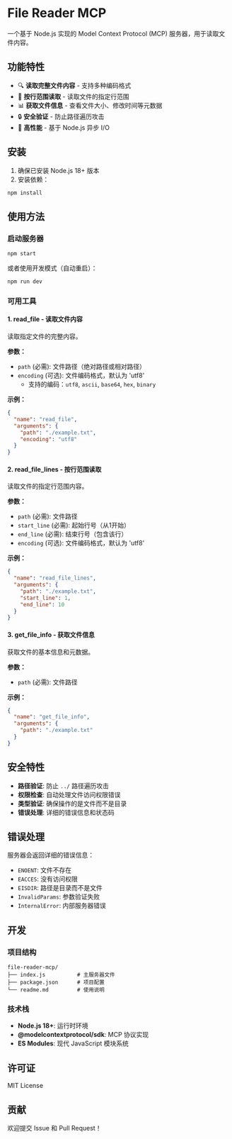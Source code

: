 # File Reader MCP

一个基于 Node.js 实现的 Model Context Protocol (MCP) 服务器，用于读取文件内容。

## 功能特性

- 🔍 **读取完整文件内容** - 支持多种编码格式
- 📄 **按行范围读取** - 读取文件的指定行范围
- 📊 **获取文件信息** - 查看文件大小、修改时间等元数据
- 🔒 **安全验证** - 防止路径遍历攻击
- 🚀 **高性能** - 基于 Node.js 异步 I/O

## 安装

1. 确保已安装 Node.js 18+ 版本
2. 安装依赖：

```bash
npm install
```

## 使用方法

### 启动服务器

```bash
npm start
```

或者使用开发模式（自动重启）：

```bash
npm run dev
```

### 可用工具

#### 1. read_file - 读取文件内容

读取指定文件的完整内容。

**参数：**
- `path` (必需): 文件路径（绝对路径或相对路径）
- `encoding` (可选): 文件编码格式，默认为 'utf8'
  - 支持的编码：`utf8`, `ascii`, `base64`, `hex`, `binary`

**示例：**
```json
{
  "name": "read_file",
  "arguments": {
    "path": "./example.txt",
    "encoding": "utf8"
  }
}
```

#### 2. read_file_lines - 按行范围读取

读取文件的指定行范围内容。

**参数：**
- `path` (必需): 文件路径
- `start_line` (必需): 起始行号（从1开始）
- `end_line` (必需): 结束行号（包含该行）
- `encoding` (可选): 文件编码格式，默认为 'utf8'

**示例：**
```json
{
  "name": "read_file_lines",
  "arguments": {
    "path": "./example.txt",
    "start_line": 1,
    "end_line": 10
  }
}
```

#### 3. get_file_info - 获取文件信息

获取文件的基本信息和元数据。

**参数：**
- `path` (必需): 文件路径

**示例：**
```json
{
  "name": "get_file_info",
  "arguments": {
    "path": "./example.txt"
  }
}
```

## 安全特性

- **路径验证**: 防止 `../` 路径遍历攻击
- **权限检查**: 自动处理文件访问权限错误
- **类型验证**: 确保操作的是文件而不是目录
- **错误处理**: 详细的错误信息和状态码

## 错误处理

服务器会返回详细的错误信息：

- `ENOENT`: 文件不存在
- `EACCES`: 没有访问权限
- `EISDIR`: 路径是目录而不是文件
- `InvalidParams`: 参数验证失败
- `InternalError`: 内部服务器错误

## 开发

### 项目结构

```
file-reader-mcp/
├── index.js          # 主服务器文件
├── package.json      # 项目配置
└── readme.md         # 使用说明
```

### 技术栈

- **Node.js 18+**: 运行时环境
- **@modelcontextprotocol/sdk**: MCP 协议实现
- **ES Modules**: 现代 JavaScript 模块系统

## 许可证

MIT License

## 贡献

欢迎提交 Issue 和 Pull Request！